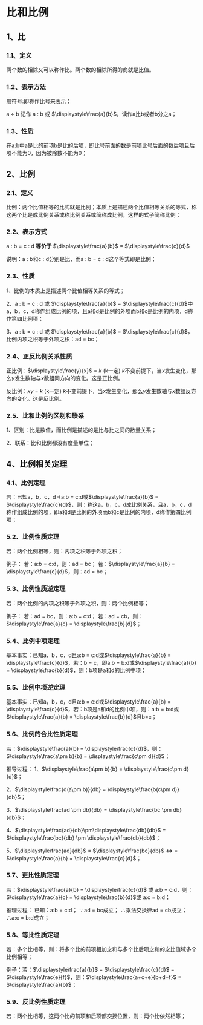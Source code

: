 # 比和比例
## 1、比
### 1.1、定义
两个数的相除又可以称作比。两个数的相除所得的商就是比值。

### 1.2、表示方法
用符号:即称作比号来表示；

a $\div$ b 记作 a : b 或 $\displaystyle\frac{a}{b}$，读作a比b或者b分之a；

### 1.3、性质
在a:b中a是比的前项b是比的后项，即比号前面的数是前项比号后面的数后项且后项不能为0，因为被除数不能为0；

## 2、比例
### 2.1、定义
比例：两个比值相等的比式就是比例；本质上是描述两个比值相等关系的等式，称这两个比是成比例关系或称比例关系或简称成比例，这样的式子简称比例；

### 2.2、表示方式
a : b = c : d **等价于** $\displaystyle\frac{a}{b}$ = $\displaystyle\frac{c}{d}$

说明：a : b和c : d分别是比，而a : b = c : d这个等式即是比例；

### 2.3、性质
1、比例的本质上是描述两个比值相等关系的等式；

2、a : b = c : d 或 $\displaystyle\frac{a}{b}$ = $\displaystyle\frac{c}{d}$中a，b，c，d称作组成比例的项，且a和d是比例的外项而b和c是比例的内项，d称作第四比例项；

3、a : b = c : d 或 $\displaystyle\frac{a}{b}$ = $\displaystyle\frac{c}{d}$，比例内项之积等于外项之积：ad = bc；

### 2.4、正反比例关系性质
正比例：$\displaystyle\frac{y}{x}$ = $k$ (k一定)
$k$不变前提下，当$x$发生变化，那么$y$发生数轴与$x$数组同方向的变化。这是正比例。

反比例：$xy$ = $k$ (k一定)
$k$不变前提下，当$x$发生变化，那么$y$发生数轴与$x$数组反方向的变化。这是反比例。

### 2.5、比和比例的区别和联系
1、区别：比是数值，而比例是描述的是比与比之间的数量关系；

2、联系：比和比例都没有度量单位；

## 4、比例相关定理
### 4.1、比例定理
若：已知a，b，c，d且a:b = c:d或$\displaystyle\frac{a}{b}$ = $\displaystyle\frac{c}{d}$，则：称这a，b，c，d成比例关系，且a，b，c，d称作组成比例的项，即a和d是比例的外项而b和c是比例的内项，d称作第四比例项；

### 5.2、比例性质定理
若：两个比例相等，则：内项之积等于外项之积；

例子：
若：a:b = c:d，则：ad = bc；
若：$\displaystyle\frac{a}{b} = \displaystyle\frac{c}{d}$，则：ad = bc；

### 5.3、比例性质逆定理
若：两个比例的内项之积等于外项之积，则：两个比例相等；

例子：
若：ad = bc，则：a:b = c:d；
若：ad = cb，则：$\displaystyle\frac{a}{c} = \displaystyle\frac{b}{d}$；

### 5.4、比例中项定理
基本事实：已知a，b，c，d且a:b = c:d或$\displaystyle\frac{a}{b} = \displaystyle\frac{c}{d}$，若：b = c，即a:b = b:d或$\displaystyle\frac{a}{b} = \displaystyle\frac{b}{d}$，则：b项是a和d的比例中项；

### 5.5、比例中项逆定理
基本事实：已知a，b，c，d且a:b = c:d或$\displaystyle\frac{a}{b} = \displaystyle\frac{c}{d}$，若：b项是a和d的比例中项，则：a:b = b:d或$\displaystyle\frac{a}{b} = \displaystyle\frac{b}{d}$且b=c；

### 5.6、比例的合比性质定理
若：$\displaystyle\frac{a}{b}  = \displaystyle\frac{c}{d}$，则：$\displaystyle\frac{a\pm b}{b}  = \displaystyle\frac{c\pm d}{d}$；

推导过程：
1、$\displaystyle\frac{a\pm b}{b}  = \displaystyle\frac{c\pm d}{d}$；

2、$\displaystyle\frac{d(a\pm b)}{db}  = \displaystyle\frac{b(c\pm d)}{db}$；

3、$\displaystyle\frac{ad \pm db}{db}  = \displaystyle\frac{bc \pm db}{db}$；

4、$\displaystyle\frac{ad}{db}\pm\displaystyle\frac{db}{db}$ = $\displaystyle\frac{bc}{db} \pm \displaystyle\frac{db}{db}$；

5、$\displaystyle\frac{ad}{db}$ = $\displaystyle\frac{bc}{db}$ $\Leftrightarrow$ = $\displaystyle\frac{a}{b}  = \displaystyle\frac{c}{d}$；

### 5.7、更比性质定理
若：$\displaystyle\frac{a}{b}  = \displaystyle\frac{c}{d}$ 或 a:b = c:d，则：$\displaystyle\frac{a}{c} = \displaystyle\frac{b}{d}$或 a:c = b:d；

推理过程：
已知：a:b = c:d；
$\because$ad = bc成立；
$\therefore$乘法交换律ad = cb成立；
$\therefore$a:c = b:d成立；

### 5.8、等比性质定理
若：多个比相等，则：将多个比的前项相加之和与多个比后项之和的之比值域多个比例相等；

例子：若：$\displaystyle\frac{a}{b}$ = $\displaystyle\frac{c}{d}$ = $\displaystyle\frac{e}{f}$，则：$\displaystyle\frac{a+c+e}{b+d+f}$ = $\displaystyle\frac{a}{b}$；

### 5.9、反比例性质定理
若：两个比相等，这两个比的前项和后项都交换位置，则：两个比依然相等；
